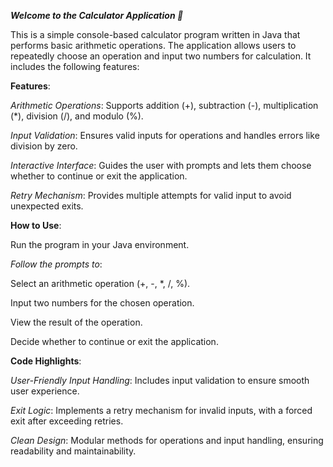 ***Welcome to the Calculator Application 🎉***

This is a simple console-based calculator program written in Java that performs basic arithmetic operations. The application allows users to repeatedly choose an operation and input two numbers for calculation. It includes the following features:



**Features**:

*Arithmetic Operations*: Supports addition (+), subtraction (-), multiplication (*), division (/), and modulo (%).

*Input Validation*: Ensures valid inputs for operations and handles errors like division by zero.

*Interactive Interface*: Guides the user with prompts and lets them choose whether to continue or exit the application.

*Retry Mechanism*: Provides multiple attempts for valid input to avoid unexpected exits.


**How to Use**:

Run the program in your Java environment.

*Follow the prompts to*:

Select an arithmetic operation (+, -, *, /, %).

Input two numbers for the chosen operation.

View the result of the operation.

Decide whether to continue or exit the application.


**Code Highlights**:

*User-Friendly Input Handling*: Includes input validation to ensure smooth user experience.

*Exit Logic*: Implements a retry mechanism for invalid inputs, with a forced exit after exceeding retries.

*Clean Design*: Modular methods for operations and input handling, ensuring readability and maintainability.
